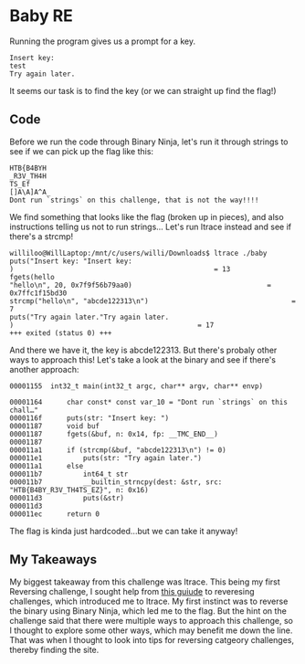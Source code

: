 # Baby RE 
Running the program gives us a prompt for a key.
```
Insert key:
test
Try again later.
```
It seems our task is to find the key (or we can straight up find the flag!)

## Code
Before we run the code through Binary Ninja, let's run it through strings to see if we can pick up the flag like this:
```
HTB{B4BYH
_R3V_TH4H
TS_Ef
[]A\A]A^A_
Dont run `strings` on this challenge, that is not the way!!!!
```
We find something that looks like the flag (broken up in pieces), and also instructions telling us not to run strings...
Let's run ltrace instead and see if there's a strcmp!
```
williloo@WillLaptop:/mnt/c/users/willi/Downloads$ ltrace ./baby
puts("Insert key: "Insert key:
)                                                 = 13
fgets(hello
"hello\n", 20, 0x7f9f56b79aa0)                                 = 0x7ffc1f15bd30
strcmp("hello\n", "abcde122313\n")                                   = 7
puts("Try again later."Try again later.
)                                             = 17
+++ exited (status 0) +++
```
And there we have it, the key is abcde122313. But there's probaly other ways to approach this! Let's take a look at the binary
and see if there's another approach:
```
00001155  int32_t main(int32_t argc, char** argv, char** envp)

00001164      char const* const var_10 = "Dont run `strings` on this chall…"
0000116f      puts(str: "Insert key: ")
00001187      void buf
00001187      fgets(&buf, n: 0x14, fp: __TMC_END__)
00001187      
000011a1      if (strcmp(&buf, "abcde122313\n") != 0)
000011e1          puts(str: "Try again later.")
000011a1      else
000011b7          int64_t str
000011b7          __builtin_strncpy(dest: &str, src: "HTB{B4BY_R3V_TH4TS_EZ}", n: 0x16)
000011d3          puts(&str)
000011d3      
000011ec      return 0
```
The flag is kinda just hardcoded...but we can take it anyway!

## My Takeaways
My biggest takeaway from this challenge was ltrace. This being my first Reversing challenge, I sought help from [this guiude](https://swanandx.github.io/blog/posts/re/ctfs/)
to reveresing challenges, which introduced me to ltrace. My first instinct was to reverse the binary using Binary Ninja, which led me to the flag.
But the hint on the challenge said that there were multiple ways to approach this challenge, so I thought to explore some other ways, which may benefit
me down the line. That was when I thought to look into tips for reversing catgeory challenges, thereby finding the site.